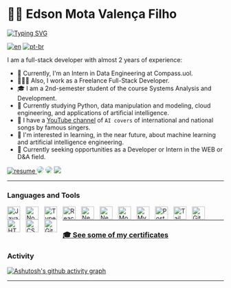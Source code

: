 # 🧙🏻 Edson Mota Valença Filho
[![Typing SVG](https://readme-typing-svg.herokuapp.com/?color=0F766E&size=35&center=true&vCenter=true&width=1000&lines=HELLO,+My+name+is+Edson+Valença;I+am+an+Intern+in+Data+Engineering+at+Compass.uol;I'm+a+Full-Stack+Developer;Pursuing+a+degree+in+Systems+Analysis+and+Development;I+have+interest+in+Data+Science;I'm+from+Brazil;Be+Welcome!+:%29)](https://git.io/typing-svg)
  
[![en](https://img.shields.io/badge/lang-en-red.svg)](https://github.com/emvalencaf/emvalencaf/blob/main/README.md)
[![pt-br](https://img.shields.io/badge/lang-pt--br-green.svg)](https://github.com/emvalencaf/emvalencaf/blob/main/README.pt-br.md)

I am a full-stack developer with almost 2 years of experience:
- 💼 Currently, I'm an Intern in Data Engineering at Compass.uol.
- 🧑🏻‍💻 Also, I work as a Freelance Full-Stack Developer.
- 🎓 I am a 2nd-semester student of the course Systems Analysis and Development.
- 🌱 Currently studying Python, data manipulation and modeling, cloud engineering, and applications of artificial intelligence.
- 🎵 I have a [YouTube channel](https://www.youtube.com/channel/UCcF9upGWU7ZSF1FvrRs6oMA) of `AI covers` of international and national songs by famous singers.
- 🔎 I'm interested in learning, in the near future, about machine learning and artificial intelligence engineering.
- 🚀 Currently seeking opportunities as a Developer or Intern in the WEB or D&A field.

<p align="left">
  <a href="https://github.com/emvalencaf/emvalencaf/blob/main/resumes/curriculo-emvalencaf-en.pdf" download>
    <img alt="resume" title="my resume" src="https://custom-icon-badges.demolab.com/badge/-Resume-F25278?style=for-the-badge&logo=download&logoColor=white)"/>
  </a>
  <a href="https://www.linkedin.com/in/emvalencaf/" target="_blank"><img src="https://img.shields.io/badge/-LinkedIn-%230077B5?style=for-the-badge&logo=linkedin&logoColor=white" style="border-radius: 30px" target="_blank"></a>
      <a href="https://emvalenca.vercel.app" target="_blank"><img src="https://img.shields.io/badge/-Portfolio-%042F2E?style=for-the-badge&logo=homeassistant&logoColor=white" style="border-radius: 30px" target="_blank"></a>
<a href = "mailto:edsonmvf@gmail.com"> <img src="https://img.shields.io/badge/-Gmail-%23333?style=for-the-badge&logo=gmail&logoColor=white" target="_blank"></a>
</p>

---
### Languages and Tools

<img align="left" alt="JavaScript" width="30px" style="padding-right:10px;" src="https://cdn.jsdelivr.net/gh/devicons/devicon/icons/javascript/javascript-plain.svg" />
<img align="left" alt="NodeJS" width="30px" style="padding-right:10px;" src="https://cdn.jsdelivr.net/gh/devicons/devicon/icons/nodejs/nodejs-original.svg" />
<img align="left" alt="TypeScript" width="30px" style="padding-right:10px;" src="https://cdn.jsdelivr.net/gh/devicons/devicon/icons/typescript/typescript-plain.svg" />
<img align="left" alt="ReactJS" width="30px" style="padding-right:10px;" src="https://cdn.jsdelivr.net/gh/devicons/devicon/icons/react/react-original.svg" />
<img align="left" alt="NextJS" width="30px" style="padding-right:10px;" src="https://cdn.jsdelivr.net/gh/devicons/devicon/icons/nextjs/nextjs-original.svg" />
<img align="left" alt="NestJS" width="30px" style="padding-right:10px;" src="https://cdn.jsdelivr.net/gh/devicons/devicon/icons/nestjs/nestjs-plain.svg" />
<img align="left" alt="MongoDB" width="30px" style="padding-right:10px;" src="https://cdn.jsdelivr.net/gh/devicons/devicon/icons/mongodb/mongodb-original.svg" />
<img align="left" alt="MySQL" width="30px" style="padding-right:10px;" src="https://cdn.jsdelivr.net/gh/devicons/devicon/icons/mysql/mysql-original.svg" />
<img align="left" alt="PostgreSQL" width="30px" style="padding-right:10px;" src="https://cdn.jsdelivr.net/gh/devicons/devicon/icons/postgresql/postgresql-original.svg" />
<img align="left" alt="Tailwindcss" width="30px" style="padding-right:10px;" src="https://cdn.jsdelivr.net/gh/devicons/devicon/icons/tailwindcss/tailwindcss-plain.svg" />
<img align="left" alt="Git" width="30px" style="padding-right:10px;" src="https://cdn.jsdelivr.net/gh/devicons/devicon/icons/git/git-original.svg" />
<img align="left" alt="HTML" width="30px" style="padding-right:10px;" src="https://cdn.jsdelivr.net/gh/devicons/devicon/icons/html5/html5-plain.svg" />
<img align="left" alt="CSS" width="30px" style="padding-right:10px;" src="https://cdn.jsdelivr.net/gh/devicons/devicon/icons/css3/css3-plain.svg" />
<img align="left" alt="GitHub" width="30px" style="padding-right:10px;" src="https://cdn.jsdelivr.net/gh/devicons/devicon/icons/github/github-original.svg" />
<br />

---

### [🎓 See some of my certificates](/certificates/README.md)

### Activity

[![Ashutosh's github activity graph](https://github-readme-activity-graph.vercel.app/graph?username=emvalencaf&bg_color=ffffff&color=042F2E&line=0F766E&point=5EEAD4&area=true&hide_border=true)](https://github.com/ashutosh00710/github-readme-activity-graph)

---
